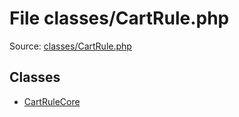 File classes/CartRule.php
=========

Source: [classes/CartRule.php](https://github.com/PrestaShop/PrestaShop/blob/1.5.4.0/classes/CartRule.php)


Classes
-------

* [CartRuleCore](class.CartRuleCore.md)


